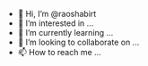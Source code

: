 - 👋 Hi, I’m @raoshabirt
- 👀 I’m interested in ...
- 🌱 I’m currently learning ...
- 💞️ I’m looking to collaborate on ...
- 📫 How to reach me ...

<!---
raoshabirt/raoshabirt is a ✨ special ✨ repository because its `README.md` (this file) appears on your GitHub profile.
You can click the Preview link to take a look at your changes.
--->
